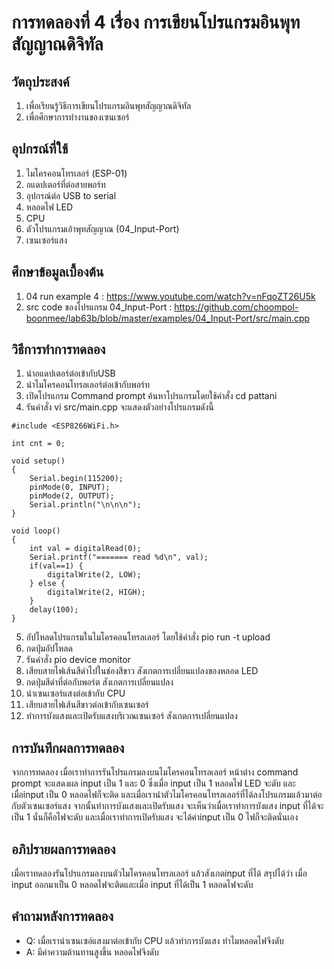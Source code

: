 # การทดลองที่ 4 เรื่อง การเขียนโปรแกรมอินพุทสัญญาณดิจิทัล
## วัตถุประสงค์
1. เพื่อเรียนรู้วิธีการเขียนโปรแกรมอินพุทสัญญาณดิจิทัล
2. เพื่อศึกษาการทำงานของเซนเซอร์
## อุปกรณ์ที่ใช้
1. ไมโครคอนโทรเลอร์ (ESP-01)
2. อแดปเตอร์ที่ต่อสายพอร์ท 
3. อุปกรณ์ต่อ USB to serial
4. หลอดไฟ LED
5. CPU
6. ตัวโปรแกรมเอ้าพุทสัญญาณ (04_Input-Port)
7. เซนเซอร์แสง
## ศึกษาข้อมูลเบื้องต้น
1. 04 run example 4 : https://www.youtube.com/watch?v=nFqoZT26U5k
2. src code ของโปรแกรม 04_Input-Port : https://github.com/choompol-boonmee/lab63b/blob/master/examples/04_Input-Port/src/main.cpp
## วิธีการทำการทดลอง
1. นำอแดปเตอร์ต่อเข้ากับUSB 
2. นำไมโครคอนโทรลเลอร์ต่อเข้ากับพอร์ท
3. เปิดโปรแกรม Command prompt ค้นหาโปรแกรมโดยใช้คำสั่ง cd pattani
4. รันคำสั่ง vi src/main.cpp จะแสดงตัวอย่างโปรแกรมดังนี้
``` #include <Arduino.h>
#include <ESP8266WiFi.h>

int cnt = 0;

void setup()
{
	Serial.begin(115200);
	pinMode(0, INPUT);
	pinMode(2, OUTPUT);
	Serial.println("\n\n\n");
}

void loop()
{
	int val = digitalRead(0);
	Serial.printf("======= read %d\n", val);
	if(val==1) {
		digitalWrite(2, LOW);
	} else {
		digitalWrite(2, HIGH);
	}
	delay(100);
}

```
5. อัปโหลดโปรแกรมในไมโครคอนโทรลเลอร์ โดยใช้คำสั่ง pio run -t upload
6. กดปุ่มอัปโหลด 
7. รันคำสั่ง pio device monitor
8. เสียบสายไฟเส้นสีดำไปในช่องสีขาว สังเกตการเปลี่ยนแปลงของหลอด LED
9. กดปุ่มสีดำที่ต่อกับพอร์ต สังเกตการเปลี่ยนแปลง
10. นำเซนเซอร์แสงต่อเข้ากับ CPU
11. เสียบสายไฟเส้นสีขาวต่อเข้ากับเซนเซอร์
12. ทำการบังแสงและเปิดรับแสงบริเวณเซนเซอร์ สังเกตการเปลี่ยนแปลง
## การบันทึกผลการทดลอง 
จากการทดลอง เมื่อเราทำการรันโปรแกรมลงบนไมโครคอนโทรลเลอร์ หน้าต่าง command prompt จะแสดงผล input เป็น 1 และ 0 ซึ่งเมื่อ input เป็น 1 หลอดไฟ LED จะดับ และเมื่อinput เป็น 0 หลอดไฟก็จะติด และเมื่อเรานำตัวไมโครคอนโทรลเลอร์ที่ได้ลงโปรแกรมแล้วมาต่อกับตัวเซนเซอร์แสง จากนั้นทำการบังแสงและเปิดรับแสง จะเห็นว่าเมื่อเราทำการบังแสง input ที่ได้จะเป็น 1 นั่นก็คือไฟจะดับ และเมื่อเราทำการเปิดรับแสง จะได้ค่าinput เป็น 0 ไฟก็จะติดนั่นเอง
## อภิปรายผลการทดลอง
เมื่อเราทดลองรันโปรแกรมลงบนตัวไมโครคอนโทรลเลอร์ แล้วสังเกตinput ที่ได้ สรุปได้ว่า เมื่อ input ออกมาเป็น 0 หลอดไฟจะติดและเมื่อ input ที่ได้เป็น 1 หลอดไฟจะดับ
## คำถามหลังการทดลอง
* Q: เมื่อเรานำเซนเซอ์แสงมาต่อเข้ากับ CPU แล้วทำการบังแสง ทำไมหลอดไฟจึงดับ
* A: มีค่าความต้านทานสูงขึ้น หลอดไฟจึงดับ
